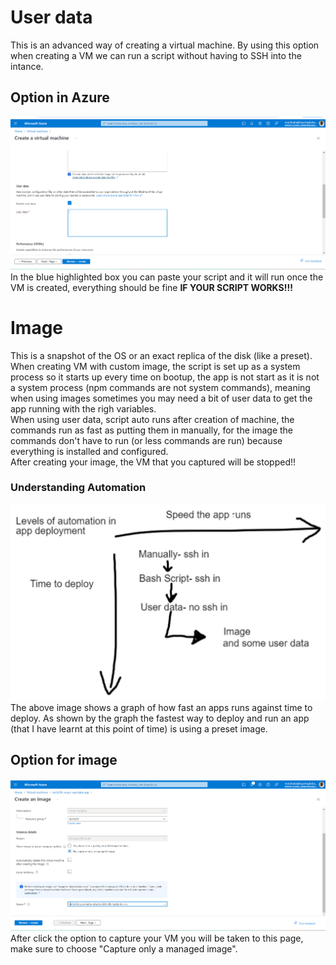 # User data
This is an advanced way of creating a virtual machine. By using this option when creating a VM we can run a script without having to SSH into the intance.
## Option in Azure
![alt text](images/image.png)<br>
In the blue highlighted box you can paste your script and it will run once the VM is created, everything should be fine **IF YOUR SCRIPT WORKS!!!**
# Image 
This is a snapshot of the OS or an exact replica of the disk (like a preset).<br>
When creating VM with custom image, the script is set up as a system process so it starts up every time on bootup, the app is not start as it is not a system process (npm commands are not system commands), meaning when using images sometimes you may need a bit of user data to get the app running with the righ variables.<br>
When using user data, script auto runs after creation of machine, the commands run as fast as putting them in manually, for the image the commands don't have to run (or less commands are run) because everything is installed and configured.<br>
After creating your image, the VM that you captured will be stopped!!
### Understanding Automation
![alt text](images/image1.png)<br>
The above image shows a graph of how fast an apps runs against time to deploy. As shown by the graph the fastest way to deploy and run an app (that I have learnt at this point of time) is using a preset image.
## Option for image
![alt text](images/image2.png)<br>
After click the option to capture your VM you will be taken to this page, make sure to choose "Capture only a managed image".